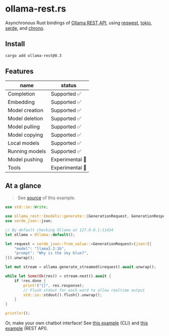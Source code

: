 # ollama-rest.rs

Asynchronous Rust bindings of [Ollama REST API](https://github.com/ollama/ollama/blob/main/docs/api.md),
using [reqwest](https://github.com/seanmonstar/reqwest),
[tokio](https://tokio.rs),
[serde](https://serde.rs/),
and [chrono](https://github.com/chronotope/chrono).

## Install

```bash
cargo add ollama-rest@0.3
```

## Features

|    name        |     status      |
|----------------|-----------------|
| Completion     | Supported ✅    |
| Embedding      | Supported ✅    |
| Model creation | Supported ✅    |
| Model deletion | Supported ✅    |
| Model pulling  | Supported ✅    |
| Model copying  | Supported ✅    |
| Local models   | Supported ✅    |
| Running models | Supported ✅    |
| Model pushing  | Experimental 🧪 |
| Tools          | Experimental 🧪 |

## At a glance

> See [source](./examples/generate_streamed.rs) of this example.

```rust
use std::io::Write;

use ollama_rest::{models::generate::{GenerationRequest, GenerationResponse}, Ollama};
use serde_json::json;

// By default checking Ollama at 127.0.0.1:11434
let ollama = Ollama::default();

let request = serde_json::from_value::<GenerationRequest>(json!({
    "model": "llama3.2:1b",
    "prompt": "Why is the sky blue?",
})).unwrap();

let mut stream = ollama.generate_streamed(&request).await.unwrap();

while let Some(Ok(res)) = stream.next().await {
    if !res.done {
        print!("{}", res.response);
        // Flush stdout for each word to allow realtime output
        std::io::stdout().flush().unwrap();
    }
}

println!();
```

Or, make your own chatbot interface! See [this example](./examples/interactive-chat_streamed.rs) (CLI) and [this example](./examples/streaming-relay.rs) (REST API).

